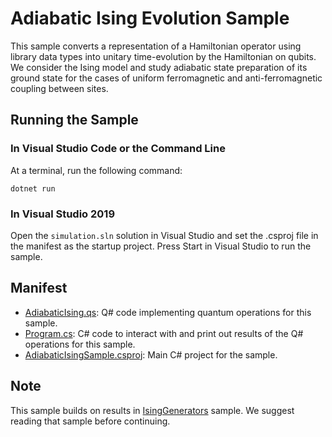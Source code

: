 ﻿# Adiabatic Ising Evolution Sample

This sample converts a representation of a Hamiltonian operator using library data types into unitary time-evolution by the Hamiltonian on qubits. We consider the Ising model and study adiabatic state preparation of its ground state for the cases of uniform ferromagnetic and anti-ferromagnetic coupling between sites.

## Running the Sample

### In Visual Studio Code or the Command Line

At a terminal, run the following command:

```dotnetcli
dotnet run
```

### In Visual Studio 2019

Open the `simulation.sln` solution in Visual Studio and set the .csproj file in the manifest as the startup project.
Press Start in Visual Studio to run the sample.

## Manifest

- [AdiabaticIsing.qs](./AdiabaticIsing.qs): Q# code implementing quantum operations for this sample.
- [Program.cs](./Program.cs): C# code to interact with and print out results of the Q# operations for this sample.
- [AdiabaticIsingSample.csproj](./AdiabaticIsingSample.csproj): Main C# project for the sample.

## Note

This sample builds on results in [IsingGenerators](./../generators) sample.
We suggest reading that sample before continuing.
